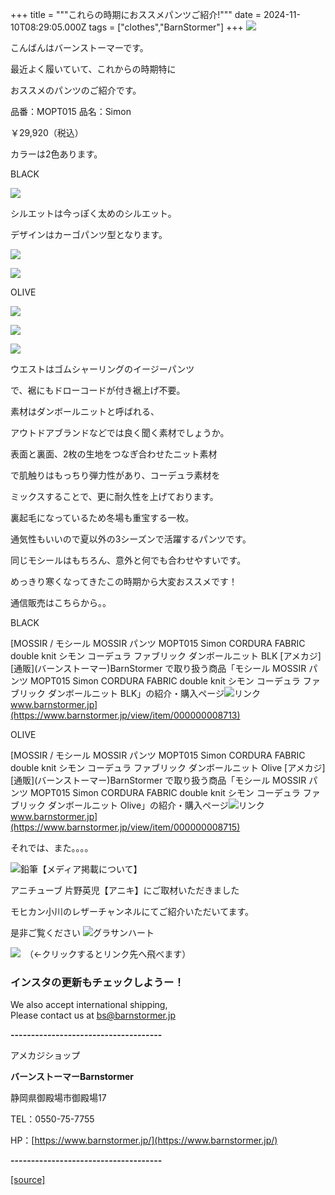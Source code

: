 +++
title = """これらの時期におススメパンツご紹介!"""
date = 2024-11-10T08:29:05.000Z
tags = ["clothes","BarnStormer"]
+++
[![](https://stat.ameba.jp/user_images/20231023/16/barnstormer-go/b2/03/p/o0420015015354743273.png)](https://ameblo.jp/barnstormer-go/entry-12825670498.html)

こんばんはバーンストーマーです。

最近よく履いていて、これからの時期特に

おススメのパンツのご紹介です。

品番：MOPT015 品名：Simon 

￥29,920（税込）

カラーは2色あります。

BLACK

[![](https://stat.ameba.jp/user_images/20241110/17/barnstormer-go/96/b5/j/o0266040015508398419.jpg)](https://stat.ameba.jp/user_images/20241110/17/barnstormer-go/96/b5/j/o0266040015508398419.jpg)

シルエットは今っぽく太めのシルエット。

デザインはカーゴパンツ型となります。

[![](https://stat.ameba.jp/user_images/20241110/17/barnstormer-go/da/23/j/o0266040015508398420.jpg)](https://stat.ameba.jp/user_images/20241110/17/barnstormer-go/da/23/j/o0266040015508398420.jpg)

[![](https://stat.ameba.jp/user_images/20241110/17/barnstormer-go/89/e2/j/o0266040015508398412.jpg)](https://stat.ameba.jp/user_images/20241110/17/barnstormer-go/89/e2/j/o0266040015508398412.jpg)

OLIVE

[![](https://stat.ameba.jp/user_images/20241110/17/barnstormer-go/c3/d8/j/o0266040015508398414.jpg)](https://stat.ameba.jp/user_images/20241110/17/barnstormer-go/c3/d8/j/o0266040015508398414.jpg)

[![](https://stat.ameba.jp/user_images/20241110/17/barnstormer-go/de/36/j/o0266040015508398415.jpg)](https://stat.ameba.jp/user_images/20241110/17/barnstormer-go/de/36/j/o0266040015508398415.jpg)

[![](https://stat.ameba.jp/user_images/20241110/17/barnstormer-go/df/68/j/o0266040015508398417.jpg)](https://stat.ameba.jp/user_images/20241110/17/barnstormer-go/df/68/j/o0266040015508398417.jpg)

ウエストはゴムシャーリングのイージーパンツ

で、裾にもドローコードが付き裾上げ不要。

素材はダンボールニットと呼ばれる、

アウトドアブランドなどでは良く聞く素材でしょうか。

  
表面と裏面、2枚の生地をつなぎ合わせたニット素材

で肌触りはもっちり弾力性があり、コーデュラ素材を

ミックスすることで、更に耐久性を上げております。

裏起毛になっているため冬場も重宝する一枚。

通気性もいいので夏以外の3シーズンで活躍するパンツです。

同じモシールはもちろん、意外と何でも合わせやすいです。

めっきり寒くなってきたこの時期から大変おススメです！

通信販売はこちらから。。

BLACK

[MOSSIR / モシール MOSSIR パンツ MOPT015 Simon CORDURA FABRIC double knit シモン コーデュラ ファブリック ダンボールニット BLK \[アメカジ\] \[通販\](バーンストーマー)BarnStormer で取り扱う商品「モシール MOSSIR パンツ MOPT015 Simon CORDURA FABRIC double knit シモン コーデュラ ファブリック ダンボールニット BLK」の紹介・購入ページ![リンク](https://c.stat100.ameba.jp/ameblo/symbols/v3.20.0/svg/gray/editor_link.svg)www.barnstormer.jp](https://www.barnstormer.jp/view/item/000000008713)

OLIVE

[MOSSIR / モシール MOSSIR パンツ MOPT015 Simon CORDURA FABRIC double knit シモン コーデュラ ファブリック ダンボールニット Olive \[アメカジ\] \[通販\](バーンストーマー)BarnStormer で取り扱う商品「モシール MOSSIR パンツ MOPT015 Simon CORDURA FABRIC double knit シモン コーデュラ ファブリック ダンボールニット Olive」の紹介・購入ページ![リンク](https://c.stat100.ameba.jp/ameblo/symbols/v3.20.0/svg/gray/editor_link.svg)www.barnstormer.jp](https://www.barnstormer.jp/view/item/000000008715)

それでは、また。。。。

![鉛筆](https://stat100.ameba.jp/blog/ucs/img/char/char3/519.png)【メディア掲載について】

アニチューブ 片野英児【アニキ】にご取材いただきました

モヒカン小川のレザーチャンネルにてご紹介いただいてます。

是非ご覧ください ![グラサンハート](https://stat100.ameba.jp/blog/ucs/img/char/char3/148.png)

[![](https://stat.ameba.jp/user_images/20230412/16/barnstormer-go/6a/23/p/o0108010815269242493.png)](https://www.instagram.com/barnstormer_daily/)　（←クリックするとリンク先へ飛べます）

### インスタの更新もチェックしようー！

We also accept international shipping,  
Please contact us at bs@barnstormer.jp

**\-------------------------------------**

アメカジショップ

**バーンストーマーBarnstormer**

静岡県御殿場市御殿場17

TEL：0550-75-7755

HP：[https://www.barnstormer.jp/](https://www.barnstormer.jp/)

**\-------------------------------------**

[[source]](https://ameblo.jp/barnstormer-go/entry-12874514240.html)
